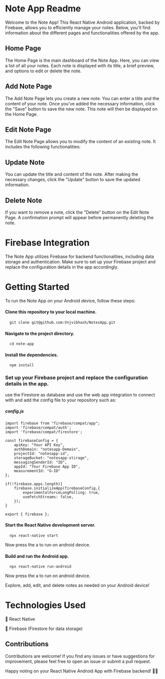# Note App Readme
Welcome to the Note App! This React Native Android application, backed by Firebase, allows you to efficiently manage your notes. Below, you'll find information about the different pages and functionalities offered by the app.

## Home Page
The Home Page is the main dashboard of the Note App. Here, you can view a list of all your notes. Each note is displayed with its title, a brief preview, and options to edit or delete the note.

## Add Note Page
The Add Note Page lets you create a new note. You can enter a title and the content of your note. Once you've added the necessary information, click the "Save" button to save the new note. This note will then be displayed on the Home Page.

## Edit Note Page
The Edit Note Page allows you to modify the content of an existing note. It includes the following functionalities:

## Update Note
You can update the title and content of the note. After making the necessary changes, click the "Update" button to save the updated information.

## Delete Note
If you want to remove a note, click the "Delete" button on the Edit Note Page. A confirmation prompt will appear before permanently deleting the note.

# Firebase Integration
The Note App utilizes Firebase for backend functionalities, including data storage and authentication. Make sure to set up your Firebase project and replace the configuration details in the app accordingly.

# Getting Started
To run the Note App on your Android device, follow these steps:

#### Clone this repository to your local machine.

```
  git clone git@github.com:Vnjvibhash/NotesApp.git
```

#### Navigate to the project directory.

```
  cd note-app
```

#### Install the dependencies.

```
  npm install
```

### Set up your Firebase project and replace the configuration details in the app.
use the Firestore as database and use the web app integration to connect with and add the config file to your repository such as:
##### config.js
```
import firebase from "firebase/compat/app";
import 'firebase/compat/auth';
import 'firebase/compat/firestore';

const firebaseConfig = {
    apiKey: "Your API Key",
    authDomain: "notesapp-Domain",
    projectId: "notesapp-id",
    storageBucket: "notesapp-stirage",
    messagingSenderId: "ID",
    appId: "Your Firebase App ID",
    measurementId: "G-ID"
};

if(!firebase.apps.length){
    firebase.initializeApp(firebaseConfig,{
        experimentalForceLongPolling: true,
        useFetchStreams: false,
    });
}

export { firebase };
```

#### Start the React Native development server.

```
  npx react-native start
```
Now press the a to run on android device.

#### Build and run the Android app.

```
  npx react-native run-android
```
Now press the a to run on android device.

Explore, add, edit, and delete notes as needed on your Android device!


# Technologies Used
📝 React Native

📝 Firebase (Firestore for data storage)

## Contributions
Contributions are welcome! If you find any issues or have suggestions for improvement, please feel free to open an issue or submit a pull request.

Happy noting on your React Native Android App with Firebase backend! 📝🔥
